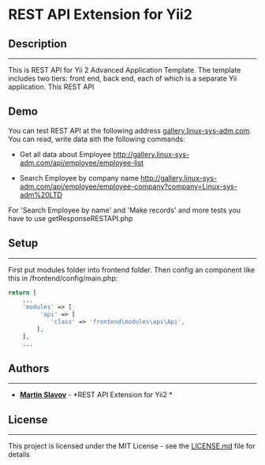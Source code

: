 # REST API Extension for Yii2 

## Description
--------------

This is REST API for Yii 2 Advanced Application Template. The template includes two tiers: front end, back end, each of which is a separate Yii application. This REST API 

Demo
-------

You can test REST API at the following address [gallery.linux-sys-adm.com](gallery.linux-sys-adm.com). You can read, write data вith the following commands:

- Get all data about Employee
http://gallery.linux-sys-adm.com/api/employee/employee-list

- Search Employee by company name
http://gallery.linux-sys-adm.com/api/employee/employee-company?company=Linux-sys-adm%20LTD


For 'Search Employee by name' and 'Make records' and more tests you have to use getResponseRESTAPI.php

## Setup
--------

First put modules folder into frontend folder. Then config an component like this in /frontend/config/main.php:

```php
return [
   	...
    'modules' => [
         'api' => [
            'class' => 'frontend\modules\api\Api',
        ],
    ],
    ...
```

## Authors
----------

* **[Martin Slavov](https://www.linkedin.com/in/slavovmartin)** - *REST API Extension for Yii2 *


## License
----------

This project is licensed under the MIT License - see the [LICENSE.md](https://opensource.org/licenses/MIT) file for details

